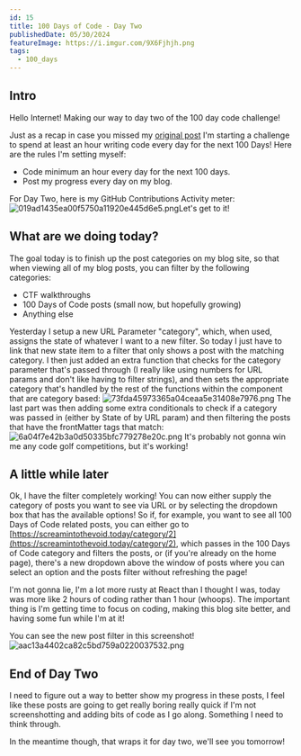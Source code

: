 ```yaml
---
id: 15
title: 100 Days of Code - Day Two
publishedDate: 05/30/2024
featureImage: https://i.imgur.com/9X6Fjhjh.png
tags:
  - 100_days
---
```

## Intro
Hello Internet!
Making our way to day two of the 100 day code challenge!

Just as a recap in case you missed my [original post](https://screamintothevoid.today/blog/13) I'm starting a challenge to spend at least an hour writing code every day for the next 100 Days! Here are the rules I'm setting myself:
* Code minimum an hour every day for the next 100 days.
* Post my progress every day on my blog.

For Day Two, here is my GitHub Contributions Activity meter:
![019ad1435ea00f5750a11920e445d6e5.png](https://i.imgur.com/weyZLKb.png)Let's get to it!


## What are we doing today?
The goal today is to finish up the post categories on my blog site, so that when viewing all of my blog posts, you can filter by the following categories:
* CTF walkthroughs
* 100 Days of Code posts (small now, but hopefully growing)
* Anything else

Yesterday I setup a new URL Parameter "category", which, when used, assigns the state of whatever I want to a new filter. So today I just have to link that new state item to a filter that only shows a post with the matching category. I then just added an extra function that checks for the category parameter that's passed through (I really like using numbers for URL params and don't like having to filter strings), and then sets the appropriate category that's handled by the rest of the functions within the component that are category based:
![73fda45973365a04ceaa5e31408e7976.png](https://i.imgur.com/D2w9OXs.png)
The last part was then adding some extra conditionals to check if a category was passed in (either by State of by URL param) and then filtering the posts that have the frontMatter tags that match:
![6a04f7e42b3a0d50335bfc779278e20c.png](https://i.imgur.com/pt5BMCA.png)
It's probably not gonna win me any code golf competitions, but it's working!

## A little while later
Ok, I have the filter completely working!
You can now either supply the category of posts you want to see via URL or by selecting the dropdown box that has the available options!
So if, for example, you want to see all 100 Days of Code related posts, you can either go to [https://screamintothevoid.today/category/2](https://screamintothevoid.today/category/2), which passes in the 100 Days of Code category and filters the posts, or (if you're already on the home page), there's a new dropdown above the window of posts where you can select an option and the posts filter without refreshing the page!

I'm not gonna lie, I'm a lot more rusty at React than I thought I was, today was more like 2 hours of coding rather than 1 hour (whoops). The important thing is I'm getting time to focus on coding, making this blog site better, and having some fun while I'm at it!

You can see the new post filter in this screenshot!
![aac13a4402ca82c5bd759a0220037532.png](https://i.imgur.com/9X6Fjhj.png)

## End of Day Two
I need to figure out a way to better show my progress in these posts, I feel like these posts are going to get really boring really quick if I'm not screenshotting and adding bits of code as I go along. Something I need to think through.

In the meantime though, that wraps it for day two, we'll see you tomorrow!